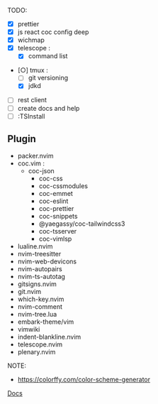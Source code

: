 TODO:
- [X] prettier
- [X] js react coc config deep
- [X] wichmap
- [X] telescope :
  - [X] command list
- [○] tmux :
   - [ ] git versioning
   - [x] jdkd
- [ ] rest client
- [ ] create docs and help
- [ ] :TSInstall

## Plugin
- packer.nvim
- coc.vim :
  - coc-json
	- coc-css
	- coc-cssmodules
	- coc-emmet
	- coc-eslint
	- coc-prettier
	- coc-snippets
	- @yaegassy/coc-tailwindcss3
	- coc-tsserver
	- coc-vimlsp
- lualine.nvim
- nvim-treesitter
- nvim-web-devicons
- nvim-autopairs
- nvim-ts-autotag
- gitsigns.nvim
- git.nvim
- which-key.nvim
- nvim-comment
- nvim-tree.lua
- embark-theme/vim
- vimwiki
- indent-blankline.nvim
- telescope.nvim
- plenary.nvim

NOTE:
- https://colorffy.com/color-scheme-generator

[Docs](docs/README.md)
